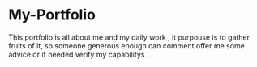 # My-Portfolio
This portfolio is all about me and my daily work , it purpouse is to gather fruits of it, so someone generous enough can comment offer me some advice or if needed verify my capabilitys . 
